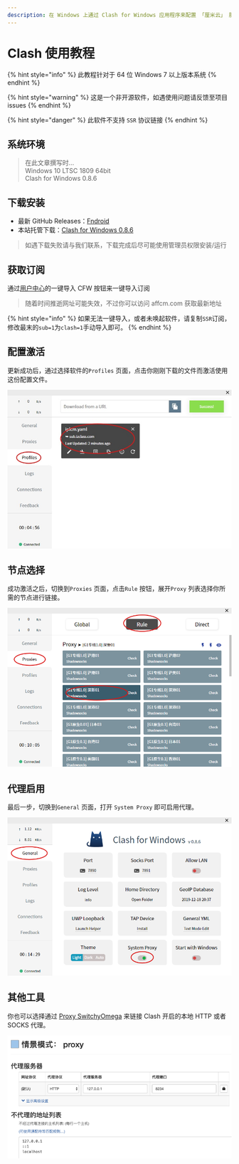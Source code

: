 ```yaml
---
description: 在 Windows 上通过 Clash for Windows 应用程序来配置 「厘米云」 服务
---
```


# Clash 使用教程

{% hint style="info" %}
此教程针对于 64 位 Windows 7 以上版本系统
{% endhint %}

{% hint style="warning" %}
这是一个非开源软件，如遇使用问题请反馈至项目 issues
{% endhint %}

{% hint style="danger" %}
此软件不支持 `SSR` 协议链接
{% endhint %}

## 系统环境

> 在此文章撰写时…  
> Windows 10 LTSC 1809 64bit  
> Clash for Windows 0.8.6

## 下载安装 <a id="download"></a>

* 最新 GitHub Releases：[Fndroid](https://github.com/Fndroid/clash_for_windows_pkg/releases)
* 本站托管下载：[Clash for Windows 0.8.6](https://download.iplc.wiki/show/wiki/windows/Clash%200.8.6.7z)

> 如遇下载失败请与我们联系，下载完成后尽可能使用管理员权限安装/运行

## 获取订阅 <a id="updatesub"></a>

通过[用户中心](https://order.iplcm.online/user)的一键导入 CFW 按钮来一键导入订阅

> 随着时间推逝网址可能失效，不过你可以访问 affcm.com 获取最新地址

{% hint style="info" %}
如果无法一键导入，或者未唤起软件，请复制`SSR`订阅，修改最末的`sub=1`为`clash=1`手动导入即可。
{% endhint %}

## 配置激活 <a id="on"></a>

更新成功后，通过选择软件的`Profiles` 页面，点击你刚刚下载的文件而激活使用这份配置文件。

![](../.gitbook/assets/75d3b96f-f554-4797-9836-c9a2ecba66d8.png)

## 节点选择 <a id="switch"></a>

成功激活之后，切换到`Proxies` 页面，点击`Rule` 按钮，展开`Proxy` 列表选择你所需的节点进行链接。

![](../.gitbook/assets/qq20191218-203355.png)

## 代理启用 <a id="proxy"></a>

最后一步，切换到`General` 页面，打开 `System Proxy` 即可启用代理。

![](../.gitbook/assets/qq20191218-203823.png)

## 其他工具 <a id="other"></a>

你也可以选择通过 [Proxy SwitchyOmega](https://chrome.google.com/webstore/detail/proxy-switchyomega/padekgcemlokbadohgkifijomclgjgif) 来链接 Clash 开启的本地 HTTP 或者SOCKS 代理。

![](../.gitbook/assets/qq20191218-203934.png)

